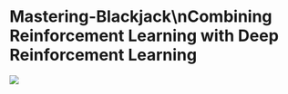 # Mastering-Blackjack\nCombining Reinforcement Learning with Deep Reinforcement Learning

![](GitHub.gif)
